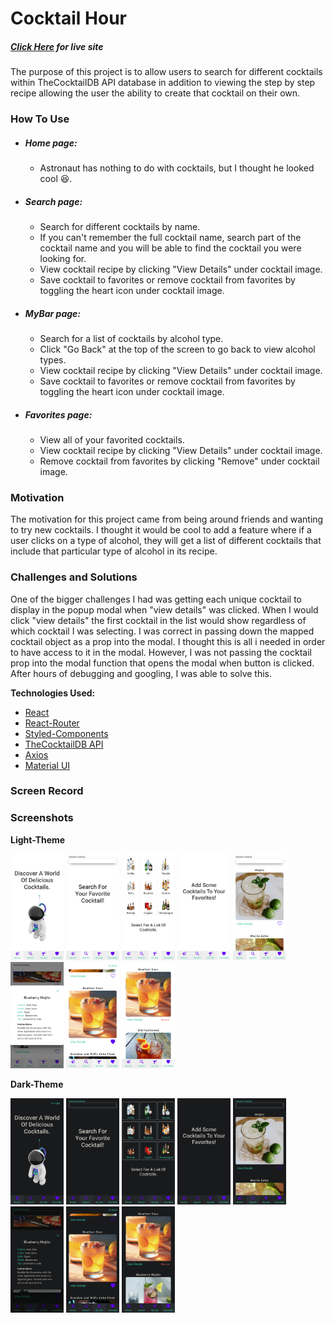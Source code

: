 # Cocktail Hour
##### *[Click Here](https://cocktailhour.kurtisgarcia.dev) for live site*
The purpose of this project is to allow users to search for different cocktails within TheCocktailDB API database in addition to viewing the step by step recipe allowing the user the ability to create that cocktail on their own.


### How To Use

- ##### *Home page:*

    - Astronaut has nothing to do with cocktails, but I thought he looked cool 😆. 

- ##### *Search page:*

    - Search for different cocktails by name.
    - If you can't remember the full cocktail name, search part of the cocktail name and you will be able to find the cocktail you were looking for.
    - View cocktail recipe by clicking "View Details" under cocktail image.
    - Save cocktail to favorites or remove cocktail from favorites by toggling the heart icon under cocktail image.

- ##### *MyBar page:*

    - Search for a list of cocktails by alcohol type.
    - Click "Go Back" at the top of the screen to go back to view alcohol types.
    - View cocktail recipe by clicking "View Details" under cocktail image.
    - Save cocktail to favorites or remove cocktail from favorites by toggling the heart icon under cocktail image.

- ##### *Favorites page:*

    - View all of your favorited cocktails.
    - View cocktail recipe by clicking "View Details" under cocktail image.
    - Remove cocktail from favorites by clicking "Remove" under cocktail image.


### Motivation
The motivation for this project came from being around friends and wanting to try new cocktails. I thought it would be cool to add a feature where if a user clicks on a type of alcohol, they will get a list of different cocktails that include that particular type of alcohol in its recipe.


### Challenges and Solutions
One of the bigger challenges I had was getting each unique cocktail to display in the popup modal when "view details" was clicked. When I would click "view details" the first cocktail in the list would show regardless of which cocktail I was selecting. I was correct in passing down the mapped cocktail object as a prop into the modal. I thought this is all i needed in order to have access to it in the modal. However, I was not passing the cocktail prop into the modal function that opens the modal when button is clicked. After hours of debugging and googling, I was able to solve this. 


**Technologies Used:**
- [React](https://reactjs.org/)
- [React-Router](https://reactrouter.com/)
- [Styled-Components](https://styled-components.com/)
- [TheCocktailDB API](https://www.thecocktaildb.com/)
- [Axios](https://axios-http.com/docs/intro)
- [Material UI](https://mui.com/)



### Screen Record




### Screenshots

**Light-Theme**

<img src="./public/images/cocktailhour-screenshots/light-home.jpg" width="85" height="170" alt="light theme home page"/>

<img src="./public/images/cocktailhour-screenshots/light-emptysearch.jpg" width="85" height="170" alt="light theme home page"/>

<img src="./public/images/cocktailhour-screenshots/light-mybar.jpg" width="85" height="170" alt="light theme home page"/>

<img src="./public/images/cocktailhour-screenshots/light-emptyfavorites.jpg" width="85" height="170" alt="light theme home page"/>

<img src="./public/images/cocktailhour-screenshots/light-search-cocktail.jpg" width="85" height="170" alt="light theme home page"/>

<img src="./public/images/cocktailhour-screenshots/light-modal.jpg" width="85" height="170" alt="light theme home page"/>

<img src="./public/images/cocktailhour-screenshots/light-favcocktail.jpg" width="85" height="170" alt="light theme home page"/>

<img src="./public/images/cocktailhour-screenshots/light-favorites.jpg" width="85" height="170" alt="light theme home page"/>

**Dark-Theme**

<img src="./public/images/cocktailhour-screenshots/dark-home.jpg" width="85" height="170" alt="dark theme home page"/>

<img src="./public/images/cocktailhour-screenshots/dark-emptysearch.jpg" width="85" height="170" alt="dark theme empty search page"/>

<img src="./public/images/cocktailhour-screenshots/dark-mybar.jpg" width="85" height="170" alt="dark theme my bar page"/>

<img src="./public/images/cocktailhour-screenshots/dark-emptyfavorites.jpg" width="85" height="170" alt="dark theme empty favorites page"/>

<img src="./public/images/cocktailhour-screenshots/dark-search-cocktail.jpg" width="85" height="170" alt="dark theme search page with cocktail results"/>

<img src="./public/images/cocktailhour-screenshots/dark-modal.jpg" width="85" height="170" alt="dark theme modal with cocktail details"/>

<img src="./public/images/cocktailhour-screenshots/dark-favcocktail.jpg" width="85" height="170" alt="dark theme favorited cocktail"/>

<img src="./public/images/cocktailhour-screenshots/dark-favorites.jpg" width="85" height="170" alt="dark theme favorites page"/>
